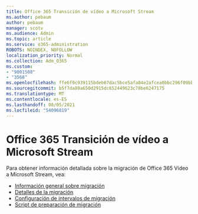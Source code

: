 ```yaml
---
title: Office 365 Transición de vídeo a Microsoft Stream
ms.author: pebaum
author: pebaum
manager: scotv
ms.audience: Admin
ms.topic: article
ms.service: o365-administration
ROBOTS: NOINDEX, NOFOLLOW
localization_priority: Normal
ms.collection: Adm_O365
ms.custom:
- "9001508"
- "3568"
ms.openlocfilehash: ffe6f9c939115bdeb67dac5bce5afa84e2afcea0bbc296f09bbe7b15eebf282d
ms.sourcegitcommit: b5f7da89a650d2915dc652449623c78be6247175
ms.translationtype: MT
ms.contentlocale: es-ES
ms.lasthandoff: 08/05/2021
ms.locfileid: "54096819"
---
```

# <a name="office-365-video-transition-to-microsoft-stream"></a>Office 365 Transición de vídeo a Microsoft Stream

Para obtener información detallada sobre la migración de Office 365 Vídeo a Microsoft Stream, vea:

- [Información general sobre migración](https://docs.microsoft.com/stream/migrate-from-office-365)
- [Detalles de la migración](https://docs.microsoft.com/stream/migration-experience)
- [Configuración de intervalos de migración](https://docs.microsoft.com/stream/migration-o365video-timing-setting)
- [Script de preparación de migración](https://docs.microsoft.com/stream/migration-o365video-prep)
